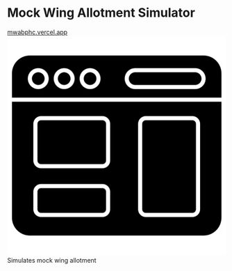# Mock Wing Allotment Simulator
[mwabphc.vercel.app](www.mwabphc.vercel.app)
![mwalogo](public/logo512.png?raw=true)
Simulates mock wing allotment











